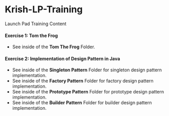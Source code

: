 # Krish-LP-Training
Launch Pad Training Content

#### Exercise 1: Tom the Frog
* See inside of the **Tom The Frog** Folder.

#### Exercise 2: Implementation of Design Pattern in Java
* See inside of the **Singleton Pattern** Folder for singleton design pattern implementation.
* See inside of the **Factory Pattern** Folder for factory design pattern implementation.
* See inside of the **Prototype Pattern** Folder for prototype design pattern implementation.
* See inside of the **Builder Pattern** Folder for builder design pattern implementation.

